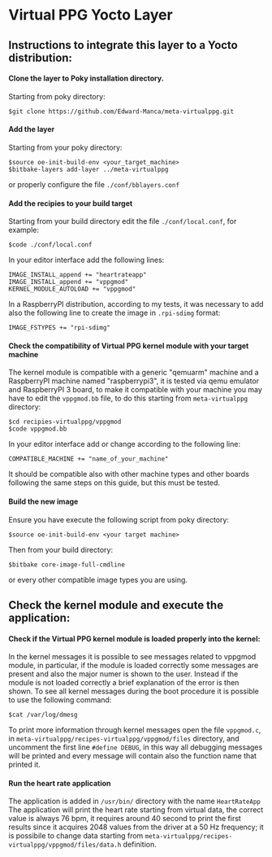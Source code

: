 Virtual PPG Yocto Layer
=======================

Instructions to integrate this layer to a Yocto distribution:
-------------------------------------------------------------

#### Clone the layer to Poky installation directory.
Starting from poky directory:
```
$git clone https://github.com/Edward-Manca/meta-virtualppg.git
```

#### Add the layer
Starting from your poky directory:
```
$source oe-init-build-env <your_target_machine>
$bitbake-layers add-layer ../meta-virtualppg
```
or properly configure the file `./conf/bblayers.conf`

#### Add the recipies to your build target
Starting from your build directory edit the file `./conf/local.conf`, for example:
```
$code ./conf/local.conf
```
In your editor interface add the following lines:
```
IMAGE_INSTALL_append += "heartrateapp"
IMAGE_INSTALL_append += "vppgmod"
KERNEL_MODULE_AUTOLOAD += "vppgmod"
```
In a RaspberryPI distribution, according to my tests, it was necessary to add also the following line to create the image in `.rpi-sdimg` format:
```
IMAGE_FSTYPES += "rpi-sdimg"
```

#### Check the compatibility of Virtual PPG kernel module with your target machine
The kernel module is compatible with a generic "qemuarm" machine and a RaspberryPI machine named "raspberrypi3", it is tested via qemu emulator and RaspberryPI 3 board, to make it compatible with your machine you may have to edit the `vppgmod.bb` file, to do this starting from `meta-virtualppg` directory:
```
$cd recipies-virtualppg/vppgmod
$code vppgmod.bb
```
In your editor interface add or change according to the following line:
```
COMPATIBLE_MACHINE += "name_of_your_machine"
```
It should be compatible also with other machine types and other boards following the same steps on this guide, but this must be tested.

#### Build the new image
Ensure you have execute the following script from poky directory:
```
$source oe-init-build-env <your target machine>
```
Then from your build directory:
```
$bitbake core-image-full-cmdline
```
or every other compatible image types you are using.

Check the kernel module and execute the application:
--------------------------------------------------------

#### Check if the Virtual PPG kernel module is loaded properly into the kernel:
In the kernel messages it is possible to see messages related to vppgmod module, in particular, if the module is loaded correctly some messages are present and also the major numer is shown to the user. Instead if the module is not loaded correctly a brief explanation of the error is then shown. To see all kernel messages during the boot procedure it is possible to use the following command:
```
$cat /var/log/dmesg
```
To print more information through kernel messages open the file `vppgmod.c`, in `meta-virtualppg/recipes-virtualppg/vppgmod/files` directory, and uncomment the first line `#define DEBUG`, in this way all debugging messages will be printed and every message will contain also the function name that printed it.

#### Run the heart rate application
The application is added in `/usr/bin/` directory with the name `HeartRateApp`
The application will print the heart rate starting from virtual data, the correct value is always 76 bpm, it requires around 40 second to print the first results since it acquires 2048 values from the driver at a 50 Hz frequency; it is possibile to change data starting from `meta-virtualppg/recipes-virtualppg/vppgmod/files/data.h` definition.
